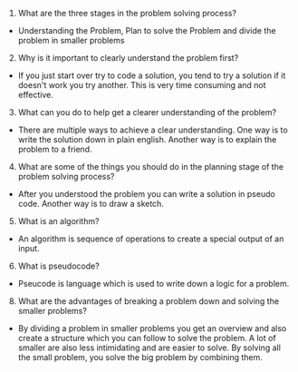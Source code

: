 1. What are the three stages in the problem solving process?
- Understanding the Problem, Plan to solve the Problem and divide the problem in smaller problems
2. Why is it important to clearly understand the problem first?
- If you just start over try to code a solution, you tend to try a solution if it doesn't work you try another. This is very time consuming and not effective.
3. What can you do to help get a clearer understanding of the problem?
- There are multiple ways to achieve a clear understanding. One way is to write the solution down in plain english. Another way is to explain the problem to a friend.
4. What are some of the things you should do in the planning stage of the problem solving process?
- After you understood the problem you can write a solution in pseudo code. Another way is to draw a sketch.
5. What is an algorithm?
- An algorithm is sequence of operations to create a special output of an input.
6. What is pseudocode?
- Pseucode is language which is used to write down a logic for a problem.
8. What are the advantages of breaking a problem down and solving the smaller problems?
- By dividing a problem in smaller problems you get an overview and also create a structure which you can follow to solve the problem. A lot of smaller are also less intimidating and are easier to solve. By solving all the small problem, you solve the big problem by combining them.
